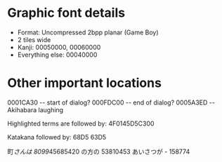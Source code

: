 # Graphic font details
* Format: Uncompressed 2bpp planar (Game Boy)
* 2 tiles wide
* Kanji: 00050000, 00060000
* Everything else: 00040000

# Other important locations
0001CA30 -- start of dialog?
000FDC00 -- end of dialog?
0005A3ED -- Akihabara laughing

Highlighted terms are followed by:
4F0145D5C300

Katakana followed by:
68D5
63D5

町*さんは
8099*45685420
の方の
53810453
あいさつが - 158774
